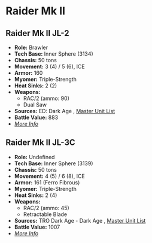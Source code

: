 # Raider Mk II 

## Raider Mk II JL-2 

- **Role:** Brawler 
- **Tech Base:** Inner Sphere (3134) 
- **Chassis:** 50 tons 
- **Movement:** 3 (4) / 5 (6), ICE 
- **Armor:** 160 
- **Myomer:** Triple-Strength 
- **Heat Sinks:** 2 (2) 
- **Weapons:** 
  - RAC/2 (ammo: 90) 
  - Dual Saw 
- **Sources:** ED: Dark Age , [Master Unit List](http://masterunitlist.info/Unit/Details/6956) 
- **Battle Value:** 883 
- [*More Info*](raider_mk_ii/raider_mk_ii_jl-2.md) 

## Raider Mk II JL-3C 

- **Role:** Undefined 
- **Tech Base:** Inner Sphere (3139) 
- **Chassis:** 50 tons 
- **Movement:** 4 (5) / 6 (8), ICE 
- **Armor:** 161 (Ferro Fibrous) 
- **Myomer:** Triple-Strength 
- **Heat Sinks:** 2 (4) 
- **Weapons:** 
  - RAC/2 (ammo: 45) 
  - Retractable Blade 
- **Sources:** TRO Dark Age - Dark Age , [Master Unit List](http://masterunitlist.info/Unit/Details/8072) 
- **Battle Value:** 1007 
- [*More Info*](raider_mk_ii/raider_mk_ii_jl-3c.md) 

